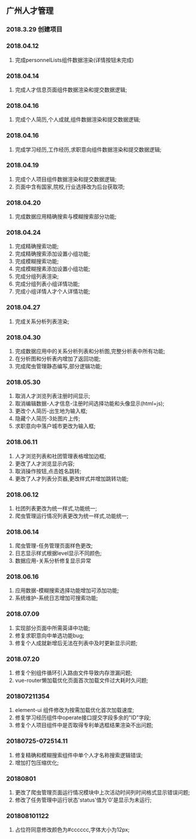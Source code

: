 ## 广州人才管理
### 2018.3.29 创建项目

### 2018.04.12
1. 完成personnelLists组件数据渲染(详情按钮未完成)
### 2018.04.14
1. 完成人才信息页面组件数据渲染和提交数据逻辑;
### 2018.04.16
1. 完成个人简历,个人成就,组件数据渲染和提交数据逻辑;
### 2018.04.16
1. 完成学习经历,工作经历,求职意向组件数据渲染和提交数据逻辑;
### 2018.04.19
1. 完成个人项目组件数据渲染和提交数据逻辑;
2. 页面中含有国家,院校,行业选择改为后台获取项;
### 2018.04.20
1. 完成数据应用精确搜索与模糊搜索部分功能;
### 2018.04.24
1. 完成精确搜索功能;
2. 完成精确搜索添加设置小组功能;
3. 完成模糊搜索功能;
4. 完成模糊搜素添加设置小组功能;
5. 完成分组列表渲染;
6. 完成分组列表小组详情功能;
7. 完成小组详情人才个人详情功能;
### 2018.04.27
1. 完成关系分析列表渲染;
### 2018.04.30
1. 完成数据应用中的关系分析列表和分析图,完整分析表中所有功能;
2. 在分析图和分析表内增加了返回功能;
3. 完成爬虫管理静态编写,部分逻辑功能;
### 2018.05.30
1. 取消人才浏览列表注册时间显示;
2. 取消编辑数据-人才信息-注册时间选择功能和头像显示(html+js);
3. 更改个人简历-出生地为输入框;
4. 隐藏个人简历-3处图片上传;
5. 求职意向中落户城市更改为输入框;
### 2018.06.11
1. 人才浏览列表和社团管理表格增加边框;
2. 更改了人才浏览显示内容;
3. 取消操作按钮,点击姓名跳转;
4. 更改了人才列表分页器,更改样式并增加跳转功能;
### 2018.06.12
1. 社团列表更改为统一样式,功能统一;
2. 爬虫管理运行情况列表更改为统一样式,功能统一;
### 2018.06.14
1. 爬虫管理-任务管理页面样色更改;
2. 日志显示样式根据level显示不同颜色;
3. 数据应用-关系分析修复显示异常
### 2018.06.16
1. 应用数据-模糊搜索选择功能增加可添加功能;
2. 系统维护-系统日志增加可搜索功能;
### 2018.07.09
1. 实现部分页面中所需英译中功能;
2. 修复求职意向中单选功能bug;
3. 修复个人成就新增后无法在列表中及时更新显示问题;
### 2018.07.20
1. 修复个别组件循环引入路由文件导致内存泄漏问题;
2. vue-router懒加载优化页面首次加载文件过大耗时久问题;
### 201807211354
1. element-ui 组件修改为按需加载优化首次加载速度;
2. 修复学习经历组件中operate接口提交字段多余的"ID"字段;
3. 修复个人项目组件中是否取得专利单选框结果渲染不出问题;
### 20180725-072514.11
1. 修复精确和模糊搜索组件中单个人才名称搜索逻辑错误;
2. 增加打包压缩优化;
### 20180801
1. 更改了爬虫管理页面运行情况模块中上次活动时间列时间格式显示错误问题;
2. 修改了任务管理中运行状态'status'值为'0'是显示为未运行;
### 201808101122
1. 占位符同意修改颜色为#cccccc,字体大小为12px;
